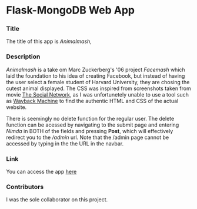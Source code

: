 # Flask-MongoDB Web App

### Title
The title of this app is _Animalmash_,

### Description

_Animalmash_ is a take om Marc Zuckerberg's '06 project _Facemash_ which laid the foundation to his idea of creating Facebook, but instead of having the user select a female student of Harvard University, they are chosing the cutest animal displayed. The CSS was inspired from screenshots taken from movie [The Social Network](https://static.wikia.nocookie.net/thesocialnetwork/images/6/68/Facemash.jpg/revision/latest?cb=20130914200210), as I was unfortunetely unable to use a tool such as [Wayback Machine](https://archive.org/web/) to find the authentic HTML and CSS of the actual website.

There is seemingly no delete function for the regular user. The delete function can be acessed by navigating to the submit page and entering _Nimda_ in BOTH of the fields and pressing **Post**, which will effectively redirect you to the _/admin_ url. Note that the /admin page cannot be accessed by typing in the the URL in the navbar.

### Link

You can access the app [here](https://i6.cims.nyu.edu/~wv2016/databases/web-app-DataWizardLXIX/flask.cgi/)

### Contributors

I was the sole collaborator on this project.